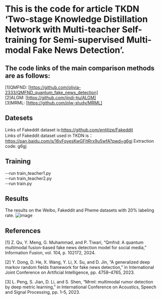 This is the code for article TKDN ‘Two-stage Knowledge Distillation Network with Multi-teacher Self-training for Semi-supervised Multi-modal  Fake News Detection’.
==

The code links of the main comparison methods are as follows:
---
[1]QMFND: [https://github.com/olivia-2333/QMFND_quantum_fake_news_detection] <br>
[2]ALGM: [https://github.com/jindi-tju/ALGM] <br>
[3]MRML: [https://github.com/plw-study/MRML] <br>

Datesets
---
Links of Fakeddit dataset is:https://github.com/entitize/Fakeddit  <br>
Links of Fakeddit dataset used in TKDN is：https://pan.baidu.com/s/16vFqyesKwGFItRrx9u5wfA?pwd=g6gj Extraction code: g6gj

Training
---
--run train_teacher1.py <br>
--run train_teacher2.py <br>
--run train.py <br>


Results
---
The results on the Weibo, Fakeddit and Pheme datasets with 20% labeling rate.
![image](https://github.com/user-attachments/assets/4a634b57-b7ac-4727-8f83-55d14c8e443b)


References
---
[1] Z. Qu, Y. Meng, G. Muhammad, and P. Tiwari, “Qmfnd: A quantum multimodal fusion-based fake news detection model for social media,” Information Fusion, vol. 104, p. 102172, 2024. <br>

[2] Y. Dong, D. He, X. Wang, Y. Li, X. Su, and D. Jin, “A generalized deep markov random fields framework for fake news detection,” in International Joint Conference on Artificial Intelligence, pp. 4758–4765, 2023. <br>

[3] L. Peng, S. Jian, D. Li, and S. Shen, “Mrml: multimodal rumor detection by deep metric learning,” in International Conference on Acoustics, Speech and Signal Processing, pp. 1–5, 2023. <br>

